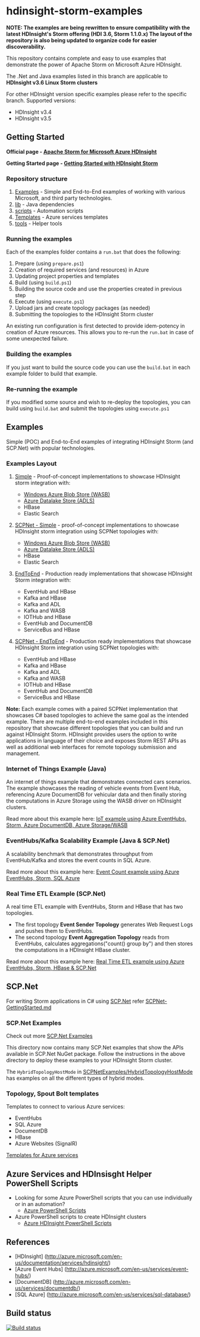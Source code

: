 # hdinsight-storm-examples

**NOTE: The examples are being rewritten to ensure compatibility with the latest HDInsight's Storm offering 
(HDI 3.6, Storm 1.1.0.x)
The layout of the repository is also being updated to organize code for easier discoverability.**

This repository contains complete and easy to use examples that demonstrate the power of Apache Storm on Microsoft Azure HDInsight.

The .Net and Java examples listed in this branch are applicable to **HDInsight v3.6 Linux Storm clusters**

For other HDInsight version specific examples please refer to the specific branch.
Supported versions:
* HDInsight v3.4
* HDInsight v3.5

## Getting Started

**Official page - [Apache Storm for Microsoft Azure HDInsight](http://azure.microsoft.com/en-us/services/hdinsight/apache-storm/)**

**Getting Started page - [Getting Started with HDInsight Storm](https://azure.microsoft.com/en-us/documentation/articles/hdinsight-storm-overview/)**

### Repository structure
1. [Examples](Examples) - Simple and End-to-End examples of working with various Microsoft, and third party technologies.
2. [lib](lib) - Java dependencies
3. [scripts](scripts) - Automation scripts
4. [Templates](templates) - Azure services templates
5. [tools](tools) - Helper tools

### Running the examples
Each of the examples folder contains a ```run.bat``` that does the following:

1. Prepare (using ```prepare.ps1```)
  1. Creation of required services (and resources) in Azure
  2. Updating project properties and templates
2. Build (using ```build.ps1```)
  1. Building the source code and use the properties created in previous step
3. Execute (using ```execute.ps1```)
  1. Upload jars and create topology packages (as needed)
  2. Submitting the topologies to the HDInsight Storm cluster

An existing run configuration is first detected to provide idem-potency in creation of Azure resources. This allows you to re-run the ```run.bat``` in case of some unexpected failure.

### Building the examples
If you just want to build the source code you can use the ```build.bat``` in each example folder to build that example.

### Re-running the example
If you modified some source and wish to re-deploy the topologies, you can build using ```build.bat``` and submit the topologies using ```execute.ps1```

## Examples
Simple (POC) and End-to-End examples of integrating  HDInsight Storm (and SCP.Net) with popular technologies.

### Examples Layout

1. [Simple](Simple) - Proof-of-concept implementations to showcase HDInsight storm integration with:
    * [Windows Azure Blob Store (WASB)](examples/Simple/WasbWriterTopology)
    * [Azure Datalake Store (ADLS)](examples/Simple/AdlWriterTopology)
    * HBase
    * Elastic Search

2. [SCPNet - Simple](Simple/SCPNet) - proof-of-concept implementations to showcase HDInsight storm integration using SCPNet topologies with:
    * [Windows Azure Blob Store (WASB)](examples/Simple/SCPNet/WasbWriterTopology)
    * [Azure Datalake Store (ADLS)](examples/Simple/SCPNet/AdlWriterTopology)
    * HBase
    * Elastic Search
    
3. [EndToEnd](EndToEnd) - Production ready implementations that showcase HDInsight Storm integration with:
    * EventHub and HBase
    * Kafka and HBase
    * Kafka and ADL
    * Kafka and WASB
    * IOTHub and HBase
    * EventHub and DocumentDB
    * ServiceBus and HBase

4. [SCPNet - EndToEnd](EndToEnd/SCPNet) - Production ready implementations that showcase HDInsight Storm integration using SCPNet topologies with:
    * EventHub and HBase
    * Kafka and HBase
    * Kafka and ADL
    * Kafka and WASB
    * IOTHub and HBase
    * EventHub and DocumentDB
    * ServiceBus and HBase
    
**Note:** Each example comes with a paired SCPNet implementation that showcases C# based topologies to achieve the same goal as the intended example.
There are multiple end-to-end examples included in this repository that showcase different topologies that you can build and run against HDInsight Storm.
HDInsight provides users the option to write applications in language of their choice and exposes Storm REST APIs as well as additional web interfaces for remote topology submission and management.

### Internet of Things Example (Java)
An internet of things example that demonstrates connected cars scenarios. 
The example showcases the reading of vehicle events from Event Hub, referencing Azure DocumentDB for vehicular data and then finally storing the computations in Azure Storage using the WASB driver on HDInsight clusters.

Read more about this example here: [IoT example using Azure EventHubs, Storm, Azure DocumentDB, Azure Storage/WASB](IotExample)

### EventHubs/Kafka Scalability Example (Java & SCP.Net)
A scalability benchmark that demonstrates throughput from EventHub/Kafka and stores the event counts in SQL Azure.

Read more about this example here: [Event Count example using Azure EventHubs, Storm, SQL Azure](EventCountExample)

### Real Time ETL Example (SCP.Net)
A real time ETL example with EventHubs, Storm and HBase that has two topologies.
* The first topology **Event Sender Topology** generates Web Request Logs and pushes them to EventHubs.
* The second topology **Event Aggregation Topology** reads from EventHubs, calculates aggregations("count() group by") and then stores the computations in a HDInsight HBase cluster.

Read more about this example here: [Real Time ETL example using Azure EventHubs, Storm, HBase & SCP.Net](RealTimeETLExample)

## SCP.Net
For writing Storm applications in C# using [SCP.Net](https://www.nuget.org/packages/Microsoft.SCP.Net.SDK/) refer [SCPNet-GettingStarted.md](SCPNet-GettingStarted.md)

### SCP.Net Examples
Check out more [SCP.Net Examples](SCPNetExamples)

This directory now contains many SCP.Net examples that show the APIs available in SCP.Net NuGet package. Follow the instructions in the above directory to deploy these examples to your HDInsight Storm cluster.

The ```HybridTopologyHostMode``` in [SCPNetExamples/HybridTopologyHostMode](SCPNetExamples/HybridTopologyHostMode/net) has examples on all the different types of hybrid modes.

### Topology, Spout  Bolt templates
Templates to connect to various Azure services:
* EventHubs
* SQL Azure
* DocumentDB
* HBase
* Azure Websites (SignalR)

[Templates for Azure services](templates)

## Azure Services and HDInsisght Helper PowerShell Scripts
* Looking for some Azure PowerShell scripts that you can use individually or in an automation?
  * [Azure PowerShell Scripts](scripts/azure)
* Azure PowerShell scripts to create HDInsight clusters
  * [Azure HDInsight PowerShell Scripts](scripts/azure/HDInsight)

## References
* [HDInsight] (http://azure.microsoft.com/en-us/documentation/services/hdinsight/)
* [Azure Event Hubs] (http://azure.microsoft.com/en-us/services/event-hubs/)
* [DocumentDB] (http://azure.microsoft.com/en-us/services/documentdb/)
* [SQL Azure] (http://azure.microsoft.com/en-us/services/sql-database/)

## Build status

[![Build status](https://ci.appveyor.com/api/projects/status/8s55c8pmlye9uhu8?svg=true)](https://ci.appveyor.com/project/rtandonmsft/hdinsight-storm-examples)

